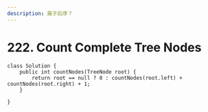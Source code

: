 ```yaml
---
description: 属于后序？
---
```


# 222. Count Complete Tree Nodes

```
class Solution {
    public int countNodes(TreeNode root) {
        return root == null ? 0 : countNodes(root.left) + countNodes(root.right) + 1;
    }

}
```

